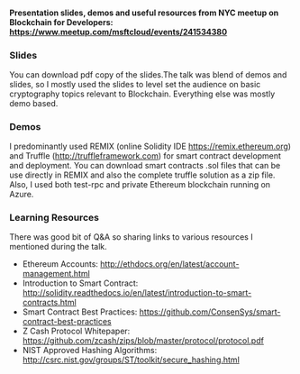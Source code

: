 
#### Presentation slides, demos and useful resources from NYC meetup on Blockchain for Developers:  https://www.meetup.com/msftcloud/events/241534380 


### Slides 
You can download pdf copy of the slides.The talk was blend of demos and slides, so I mostly used the slides to level set the audience on basic cryptography topics relevant to Blockchain. Everything else was mostly demo based.

### Demos

I predominantly used REMIX (online Solidity IDE https://remix.ethereum.org) and Truffle (http://truffleframework.com) for smart contract development and deployment. You can download smart contracts .sol files that can be use directly in REMIX and also the complete truffle solution as a zip file. Also, I used both test-rpc and private Ethereum blockchain running on Azure. 

### Learning Resources 

There was good bit of Q&A so sharing links to various resources I mentioned during the talk.

* Ethereum Accounts: http://ethdocs.org/en/latest/account-management.html
* Introduction to Smart Contract: http://solidity.readthedocs.io/en/latest/introduction-to-smart-contracts.html
* Smart Contract Best Practices: https://github.com/ConsenSys/smart-contract-best-practices
* Z Cash Protocol Whitepaper: https://github.com/zcash/zips/blob/master/protocol/protocol.pdf
* NIST Approved Hashing Algorithms: http://csrc.nist.gov/groups/ST/toolkit/secure_hashing.html

